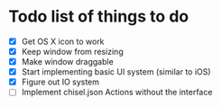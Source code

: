 Todo list of things to do
====

- [X] Get OS X icon to work
- [X] Keep window from resizing
- [X] Make window draggable
- [X] Start implementing basic UI system (similar to iOS)
- [X] Figure out IO system
- [ ] Implement chisel.json Actions without the interface
